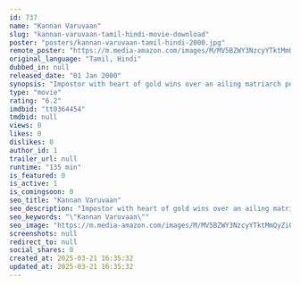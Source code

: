 ```yaml
---
id: 737
name: "Kannan Varuvaan"
slug: "kannan-varuvaan-tamil-hindi-movie-download"
poster: "posters/kannan-varuvaan-tamil-hindi-2000.jpg"
remote_poster: "https://m.media-amazon.com/images/M/MV5BZWY3NzcyYTktMmQyZi00OWQzLThhODEtNGRhNDc4NTg4MzBiXkEyXkFqcGc@._V1_SX300.jpg"
original_language: "Tamil, Hindi"
dubbed_in: null
released_date: "01 Jan 2000"
synopsis: "Impostor with heart of gold wins over an ailing matriarch posing as her long separated grandson."
type: "movie"
rating: "6.2"
imdbid: "tt0364454"
tmdbid: null
views: 0
likes: 0
dislikes: 0
author_id: 1
trailer_url: null
runtime: "135 min"
is_featured: 0
is_active: 1
is_comingsoon: 0
seo_title: "Kannan Varuvaan"
seo_description: "Impostor with heart of gold wins over an ailing matriarch posing as her long separated grandson."
seo_keywords: "\"Kannan Varuvaan\""
seo_image: "https://m.media-amazon.com/images/M/MV5BZWY3NzcyYTktMmQyZi00OWQzLThhODEtNGRhNDc4NTg4MzBiXkEyXkFqcGc@._V1_SX300.jpg"
screenshots: null
redirect_to: null
social_shares: 0
created_at: 2025-03-21 16:35:32
updated_at: 2025-03-21 16:35:32
---
```


